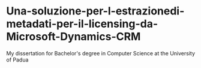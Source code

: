 # Una-soluzione-per-l-estrazionedi-metadati-per-il-licensing-da-Microsoft-Dynamics-CRM
My dissertation for Bachelor's degree in Computer Science at the University of Padua
